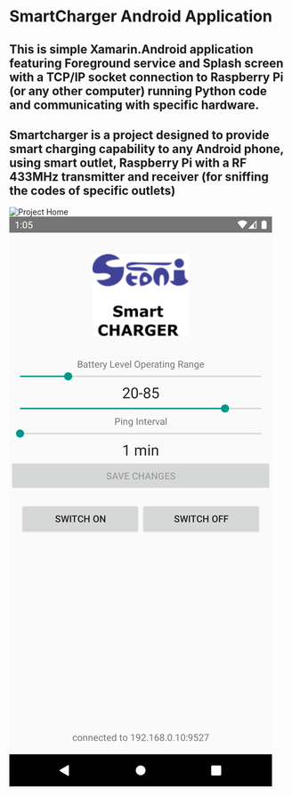 # SmartCharger Android Application

This is simple Xamarin.Android application featuring Foreground service and Splash screen with a TCP/IP socket connection to Raspberry Pi (or any other computer) running Python code and communicating with specific hardware.  
---
Smartcharger is a project designed to provide smart charging capability to any Android phone, using smart outlet, Raspberry Pi with a RF 433MHz transmitter and receiver (for sniffing the codes of specific outlets)
-
![Project Home](https://stonito.link/projects/smartcharger)
![SmartCharger Android screen](Screenshots/Screenshot.png)
